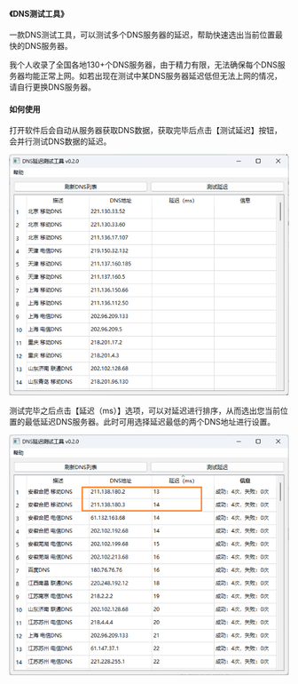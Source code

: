 #### 《DNS测试工具》

一款DNS测试工具，可以测试多个DNS服务器的延迟，帮助快速选出当前位置最快的DNS服务器。

我个人收录了全国各地130+个DNS服务器，由于精力有限，无法确保每个DNS服务器均能正常上网。如若出现在测试中某DNS服务器延迟低但无法上网的情况，请自行更换DNS服务器。



#### 如何使用

打开软件后会自动从服务器获取DNS数据，获取完毕后点击【测试延迟】按钮，会并行测试DNS数据的延迟。

![image-20221223165830956](assets/image-20221223165830956.png)

测试完毕之后点击【延迟（ms）】选项，可以对延迟进行排序，从而选出您当前位置的最低延迟DNS服务器。此时可用选择延迟最低的两个DNS地址进行设置。

![image-20221223165654999](assets/image-20221223165654999.png)


